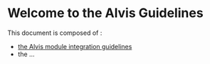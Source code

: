 # Welcome to the Alvis Guidelines

This document is composed of :
* [the Alvis module integration guidelines](alvis-module-integration.md)
* the ...
